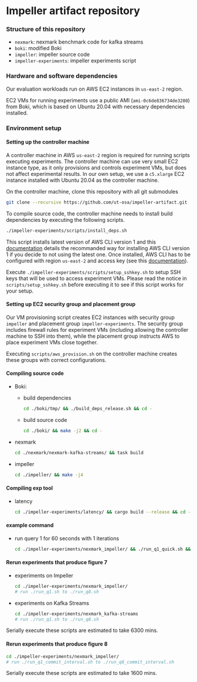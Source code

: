 # Impeller artifact repository

### Structure of this repository ###
* `nexmark`: nexmark benchmark code for kafka streams
* `boki`: modified Boki
* `impeller`: impeller source code
* `impeller-experiments`: impeller experiments script

### Hardware and software dependencies ###

Our evaluation workloads run on AWS EC2 instances in `us-east-2` region.

EC2 VMs for running experiments use a public AMI (`ami-0c6de836734de3280`) from Boki,
which is based on Ubuntu 20.04 with necessary dependencies installed.

### Environment setup ###

#### Setting up the controller machine ####

A controller machine in AWS `us-east-2` region is required for running scripts executing experiments.
The controller machine can use very small EC2 instance type, as it only provisions and controls experiment VMs,
but does not affect experimental results.
In our own setup, we use a `c5.xlarge` EC2 instance installed with Ubuntu 20.04 as the controller machine.

On the controller machine, clone this repository with all git submodules
```bash
git clone --recursive https://github.com/ut-osa/impeller-artifact.git
```

To compile source code, the controller machine needs to install build dependencies by executing the following scripts. 
```bash
./impeller-experiments/scripts/install_deps.sh
```
This script installs latest version of AWS CLI version 1
and this [documentation](https://docs.aws.amazon.com/cli/latest/userguide/install-linux.html)
details the recommanded way for installing AWS CLI version 1 if you decide to not using the latest one.
Once installed, AWS CLI has to be configured with region `us-east-2` and access key
(see this [documentation](https://docs.aws.amazon.com/cli/latest/userguide/cli-configure-quickstart.html)).

Execute `./impeller-experiments/scripts/setup_sshkey.sh` to setup SSH keys that will be used to access experiment VMs.
Please read the notice in `scripts/setup_sshkey.sh` before executing it to see if this script works for your setup.

#### Setting up EC2 security group and placement group ####

Our VM provisioning script creates EC2 instances with security group `impeller` and placement group `impeller-experiments`.
The security group includes firewall rules for experiment VMs (including allowing the controller machine to SSH into them),
while the placement group instructs AWS to place experiment VMs close together.

Executing `scripts/aws_provision.sh` on the controller machine creates these groups with correct configurations.

#### Compiling source code
- Boki: 
  - build dependencies
    ```bash
    cd ./boki/tmp/ && ./build_deps_release.sh && cd -
    ```
  - build source code
    ```bash
    cd ./boki/ && make -j2 && cd -
    ```

- nexmark
  ```bash
  cd ./nexmark/nexmark-kafka-streams/ && task build
  ```

- impeller
  ```bash
  cd ./impeller/ && make -j4
  ```

#### Compiling exp tool
- latency
  ```bash
  cd ./impeller-experiments/latency/ && cargo build --release && cd -
  ```

#### example command
- run query 1 for 60 seconds with 1 iterations
  ```bash
  cd ./impeller-experiments/nexmark_impeller/ && ./run_q1_quick.sh && cd -
  ```

#### Rerun experiments that produce figure 7
- experiments on Impeller 
  ```bash
  cd ./impeller-experiments/nexmark_impeller/
  # run ./run_q1.sh to ./run_q8.sh
  ```
- experiments on Kafka Streams
  ```bash
  cd ./impeller-experiments/nexmark_kafka-streams
  # run ./run_q1.sh to ./run_q8.sh
  ```
Serially execute these scripts are estimated to take 6300 mins. 

#### Rerun experiments that produce figure 8
  ```bash
  cd ./impeller-experiments/nexmark_impeller/
  # run ./run_q1_commit_interval.sh to ./run_q8_commit_interval.sh
  ```
Serially execute these scripts are estimated to take 1600 mins. 
